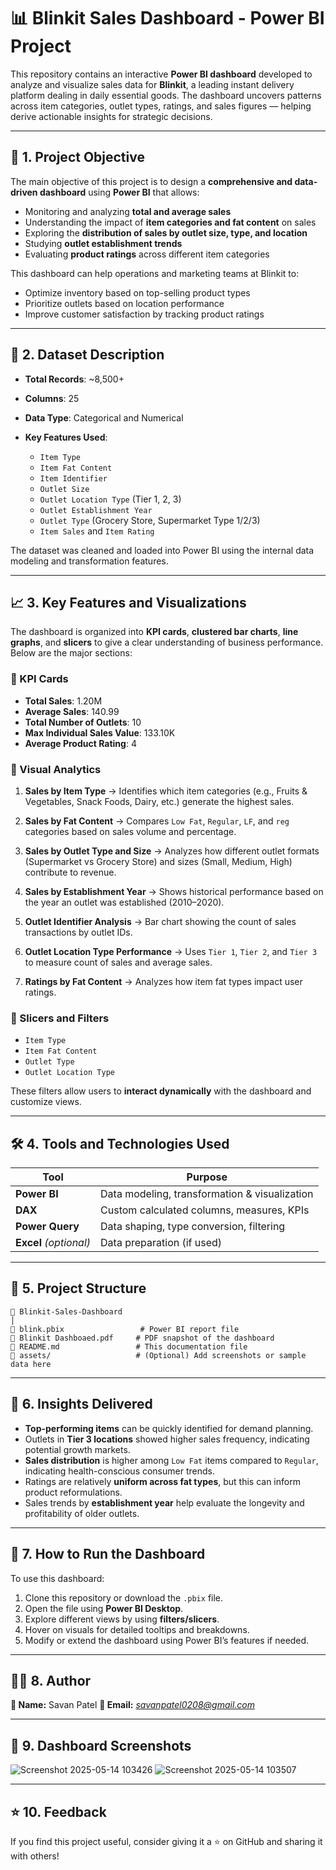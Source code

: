 # 📊 Blinkit Sales Dashboard - Power BI Project

This repository contains an interactive **Power BI dashboard** developed to analyze and visualize sales data for **Blinkit**, a leading instant delivery platform dealing in daily essential goods. The dashboard uncovers patterns across item categories, outlet types, ratings, and sales figures — helping derive actionable insights for strategic decisions.

---

## 🧠 1. Project Objective

The main objective of this project is to design a **comprehensive and data-driven dashboard** using **Power BI** that allows:

* Monitoring and analyzing **total and average sales**
* Understanding the impact of **item categories and fat content** on sales
* Exploring the **distribution of sales by outlet size, type, and location**
* Studying **outlet establishment trends**
* Evaluating **product ratings** across different item categories

This dashboard can help operations and marketing teams at Blinkit to:

* Optimize inventory based on top-selling product types
* Prioritize outlets based on location performance
* Improve customer satisfaction by tracking product ratings

---

## 🧾 2. Dataset Description

* **Total Records**: \~8,500+
* **Columns**: 25
* **Data Type**: Categorical and Numerical
* **Key Features Used**:

  * `Item Type`
  * `Item Fat Content`
  * `Item Identifier`
  * `Outlet Size`
  * `Outlet Location Type` (Tier 1, 2, 3)
  * `Outlet Establishment Year`
  * `Outlet Type` (Grocery Store, Supermarket Type 1/2/3)
  * `Item Sales` and `Item Rating`

The dataset was cleaned and loaded into Power BI using the internal data modeling and transformation features.

---

## 📈 3. Key Features and Visualizations

The dashboard is organized into **KPI cards**, **clustered bar charts**, **line graphs**, and **slicers** to give a clear understanding of business performance. Below are the major sections:

### 🔹 KPI Cards

* **Total Sales**: 1.20M
* **Average Sales**: 140.99
* **Total Number of Outlets**: 10
* **Max Individual Sales Value**: 133.10K
* **Average Product Rating**: 4

### 🔹 Visual Analytics

1. **Sales by Item Type**
   → Identifies which item categories (e.g., Fruits & Vegetables, Snack Foods, Dairy, etc.) generate the highest sales.

2. **Sales by Fat Content**
   → Compares `Low Fat`, `Regular`, `LF`, and `reg` categories based on sales volume and percentage.

3. **Sales by Outlet Type and Size**
   → Analyzes how different outlet formats (Supermarket vs Grocery Store) and sizes (Small, Medium, High) contribute to revenue.

4. **Sales by Establishment Year**
   → Shows historical performance based on the year an outlet was established (2010–2020).

5. **Outlet Identifier Analysis**
   → Bar chart showing the count of sales transactions by outlet IDs.

6. **Outlet Location Type Performance**
   → Uses `Tier 1`, `Tier 2`, and `Tier 3` to measure count of sales and average sales.

7. **Ratings by Fat Content**
   → Analyzes how item fat types impact user ratings.

### 🔘 Slicers and Filters

* `Item Type`
* `Item Fat Content`
* `Outlet Type`
* `Outlet Location Type`

These filters allow users to **interact dynamically** with the dashboard and customize views.

---

## 🛠️ 4. Tools and Technologies Used

| Tool                   | Purpose                                       |
| ---------------------- | --------------------------------------------- |
| **Power BI**           | Data modeling, transformation & visualization |
| **DAX**                | Custom calculated columns, measures, KPIs     |
| **Power Query**        | Data shaping, type conversion, filtering      |
| **Excel** *(optional)* | Data preparation (if used)                    |

---

## 📂 5. Project Structure

```
📁 Blinkit-Sales-Dashboard
│
📄 blink.pbix                 # Power BI report file
📄 Blinkit Dashboaed.pdf     # PDF snapshot of the dashboard
📄 README.md                 # This documentation file
📁 assets/                   # (Optional) Add screenshots or sample data here
```

---

## 🧹 6. Insights Delivered

* **Top-performing items** can be quickly identified for demand planning.
* Outlets in **Tier 3 locations** showed higher sales frequency, indicating potential growth markets.
* **Sales distribution** is higher among `Low Fat` items compared to `Regular`, indicating health-conscious consumer trends.
* Ratings are relatively **uniform across fat types**, but this can inform product reformulations.
* Sales trends by **establishment year** help evaluate the longevity and profitability of older outlets.

---

## 🚀 7. How to Run the Dashboard

To use this dashboard:

1. Clone this repository or download the `.pbix` file.
2. Open the file using **Power BI Desktop**.
3. Explore different views by using **filters/slicers**.
4. Hover on visuals for detailed tooltips and breakdowns.
5. Modify or extend the dashboard using Power BI’s features if needed.

---

## 🧑‍💻 8. Author

**👤 Name:** Savan Patel
**📧 Email:** *[savanpatel0208@gmail.com](mailto:your.email@example.com)*

---

## 📸 9. Dashboard Screenshots 

> 
![Screenshot 2025-05-14 103426](https://github.com/user-attachments/assets/3112bc06-f0a8-4b0f-ba8e-4d99cb54a0c0)
![Screenshot 2025-05-14 103507](https://github.com/user-attachments/assets/af08e2dc-a447-4706-b7b6-62823b4a4fc0)


---

## ⭐ 10. Feedback

If you find this project useful, consider giving it a ⭐ on GitHub and sharing it with others!
